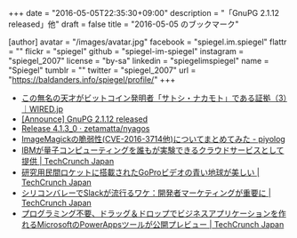 +++
date = "2016-05-05T22:35:30+09:00"
description = "「GnuPG 2.1.12 released」他"
draft = false
title = "2016-05-05 のブックマーク"

[author]
  avatar = "/images/avatar.jpg"
  facebook = "spiegel.im.spiegel"
  flattr = ""
  flickr = "spiegel"
  github = "spiegel-im-spiegel"
  instagram = "spiegel_2007"
  license = "by-sa"
  linkedin = "spiegelimspiegel"
  name = "Spiegel"
  tumblr = ""
  twitter = "spiegel_2007"
  url = "https://baldanders.info/spiegel/profile/"
+++

- [この無名の天才がビットコイン発明者「サトシ・ナカモト」である証拠（3）｜WIRED.jp](http://wired.jp/2016/05/05/bitcoins-creator-satoshi-nakamoto-is-3/)
- [[Announce] GnuPG 2.1.12 released](https://lists.gnupg.org/pipermail/gnupg-announce/2016q2/000387.html)
- [Release 4.1.3_0 · zetamatta/nyagos](https://github.com/zetamatta/nyagos/releases/tag/4.1.3_0)
- [ImageMagickの脆弱性(CVE-2016-3714他)についてまとめてみた - piyolog](http://d.hatena.ne.jp/Kango/20160504/1462352882)
- [IBMが量子コンピューティングを誰もが実験できるクラウドサービスとして提供 | TechCrunch Japan](http://jp.techcrunch.com/2016/05/04/20160503ibm-brings-experimental-quantum-computing-to-the-cloud/)
- [研究用民間ロケットに搭載されたGoProビデオの青い地球が美しい | TechCrunch Japan](http://jp.techcrunch.com/2016/05/05/20160504gopro-hitched-a-ride-on-a-rocket-and-the-video-is-incredible/)
- [シリコンバレーでSlackが流行るワケ：開発者マーケティングが重要に | TechCrunch Japan](http://jp.techcrunch.com/2016/05/05/selling-to-devs/)
- [プログラミング不要、ドラッグ＆ドロップでビジネスアプリケーションを作れるMicrosoftのPowerAppsツールが公開プレビュー | TechCrunch Japan](http://jp.techcrunch.com/2016/05/03/20160429microsoft-powerapps-is-now-in-public-preview/)
